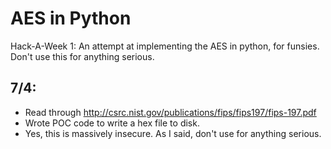 AES in Python
=============

Hack-A-Week 1: An attempt at implementing the AES in python, for funsies.
Don't use this for anything serious.

## 7/4:
- Read through http://csrc.nist.gov/publications/fips/fips197/fips-197.pdf
- Wrote POC code to write a hex file to disk.
- Yes, this is massively insecure. As I said, don't use for anything serious. 
